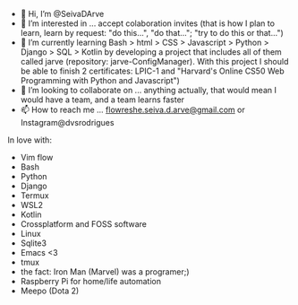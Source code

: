 - 👋 Hi, I’m @SeivaDArve
- 👀 I’m interested in ... accept colaboration invites (that is how I plan to learn, learn by request: "do this...", "do that..."; "try to do this or that...")
- 🌱 I’m currently learning Bash > html > CSS > Javascript > Python > Django > SQL > Kotlin by developing a project that includes all of them called jarve (repository: jarve-ConfigManager). With this project I should be able to finish 2 certificates: LPIC-1 and "Harvard's Online CS50 Web Programming with Python and Javascript")
- 💞️ I’m looking to collaborate on ... anything actually, that would mean I would have a team, and a team learns faster
- 📫 How to reach me ... flowreshe.seiva.d.arve@gmail.com or Instagram@dvsrodrigues


In love with:
- Vim flow
- Bash
- Python
- Django
- Termux
- WSL2
- Kotlin
- Crossplatform and FOSS software
- Linux
- Sqlite3
- Emacs <3
- tmux
- the fact: Iron Man (Marvel) was a programer;)
- Raspberry Pi for home/life automation
- Meepo (Dota 2)

<!---
SeivaDArve/SeivaDArve is a ✨ special ✨ repository because its `README.md` (this file) appears on your GitHub profile.
You can click the Preview link to take a look at your changes.
--->
